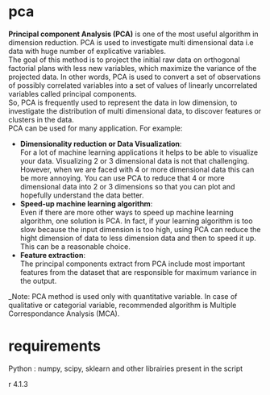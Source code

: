 # pca
**Principal component Analysis (PCA)** is one of the most useful algorithm in dimension reduction. PCA is used to investigate multi dimensional data i.e data with huge number of explicative variables. \
The goal of this method is to project the initial raw data on orthogonal factorial plans with less new variables, which maximize the variance of the projected data. In other words, PCA is used to convert a set of observations of possibly correlated variables into a set of values of linearly uncorrelated variables called principal components.\
So, PCA is frequently used to represent the data in low dimension, to investigate the distribution of multi dimensional data, to discover features or clusters in the data.\
PCA can be used for many application. For example:
- **Dimensionality reduction or Data Visualization**:\
For a lot of machine learning applications it helps to be able to visualize your data. Visualizing 2 or 3 dimensional data is not that challenging. However,  when we are faced with 4 or more dimensional data this can be more annoying. You can use PCA to reduce that 4 or more dimensional data into 2 or 3 dimensions so that you can plot and hopefully understand the data better.
- **Speed-up machine learning algorithm**:\
Even if there are more other ways to speed up machine learning algorithm, one solution is PCA. In fact, if your learning algorithm is too slow because the input dimension is too high, using PCA can reduce the hight dimension of data to less dimension data and then to speed it up. This can be a reasonable choice. 
- **Feature extraction**:\
The principal components extract from PCA include most important features from the dataset that are responsible for maximum variance in the output.

_Note: PCA method is used only with quantitative variable. In case of qualitative or categorial variable, recommended algorithm is Multiple Correspondance Analysis (MCA).

# requirements
Python : numpy, scipy, sklearn and other librairies present in the script

r 4.1.3
